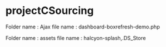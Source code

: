 # projectCSourcing

Folder name : Ajax
file name : dashboard-boxrefresh-demo.php

Folder name : assets
file name : halcyon-splash,.DS_Store


